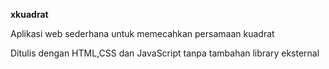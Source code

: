 
  **xkuadrat**

  Aplikasi web sederhana untuk memecahkan persamaan kuadrat
  
  Ditulis dengan HTML,CSS dan JavaScript tanpa tambahan library eksternal